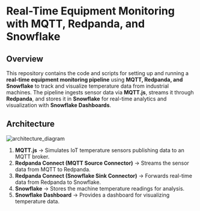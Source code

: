 # Real-Time Equipment Monitoring with MQTT, Redpanda, and Snowflake  

## Overview  
This repository contains the code  and scripts for setting up and running a **real-time equipment monitoring pipeline** using **MQTT, Redpanda, and Snowflake** to track and visualize temperature data from industrial machines. The pipeline ingests sensor data via **MQTT.js**, streams it through **Redpanda**, and stores it in **Snowflake** for real-time analytics and visualization with **Snowflake Dashboards**.  

## Architecture

![architecture_diagram](https://github.com/user-attachments/assets/204658fc-af76-4462-8849-9daad472ec46)

1. **MQTT.js** → Simulates IoT temperature sensors publishing data to an MQTT broker.  
2. **Redpanda Connect (MQTT Source Connector)** → Streams the sensor data from MQTT to Redpanda.  
3. **Redpanda Connect (Snowflake Sink Connector)** → Forwards real-time data from Redpanda to Snowflake.  
4. **Snowflake** → Stores the machine temperature readings for analysis.  
5. **Snowflake Dashboard** → Provides a dashboard for visualizing temperature data.  
